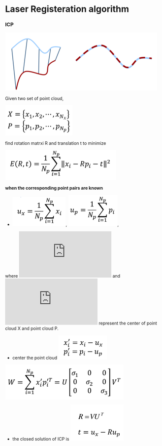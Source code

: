 # Laser Registeration algorithm

### ICP

<dev align=center><img src=./doc/icp1.png></dev>


Given two set of point cloud,

<dev align=center><img src=./doc/icp2.png></dev>

find rotation matrxi R and translation t to minimize

<dev align=center><img src=./doc/icp3.png></dev>


**when the corresponding point pairs are known**  

+ ![](./doc/icp4.png), ![](./doc/icp5.png), 

where ![](https://latex.codecogs.com/gif.latex?u_x) and ![](https://latex.codecogs.com/gif.latex?u_p) represent the center of point cloud X and point cloud P.

+ center the point cloud
<dev align=center><img src=./doc/icp6.png></dev>

<dev align=center><img src=./doc/icp7.png></dev>

+ the closed solution of ICP is 
<dev align=center><img src=./doc/icp8.png></dev>

